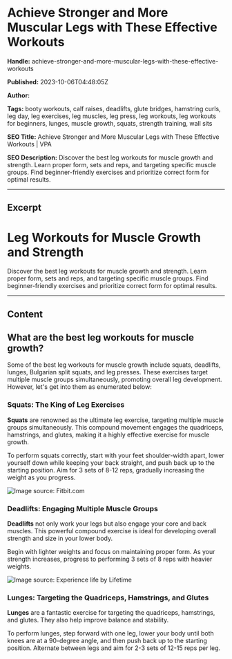 # Achieve Stronger and More Muscular Legs with These Effective Workouts

**Handle:** achieve-stronger-and-more-muscular-legs-with-these-effective-workouts

**Published:** 2023-10-06T04:48:05Z

**Author:**  

**Tags:** booty workouts, calf raises, deadlifts, glute bridges, hamstring curls, leg day, leg exercises, leg muscles, leg press, leg workouts, leg workouts for beginners, lunges, muscle growth, squats, strength training, wall sits

**SEO Title:** Achieve Stronger and More Muscular Legs with These Effective Workouts | VPA

**SEO Description:** Discover the best leg workouts for muscle growth and strength. Learn proper form, sets and reps, and targeting specific muscle groups. Find beginner-friendly exercises and prioritize correct form for optimal results.

---

## Excerpt

# Leg Workouts for Muscle Growth and Strength

Discover the best leg workouts for muscle growth and strength. Learn proper form, sets and reps, and targeting specific muscle groups. Find beginner-friendly exercises and prioritize correct form for optimal results.

---

## Content

## What are the best leg workouts for muscle growth?

Some of the best leg workouts for muscle growth include squats, deadlifts, lunges, Bulgarian split squats, and leg presses. These exercises target multiple muscle groups simultaneously, promoting overall leg development. However, let's get into them as enumerated below:

### Squats: The King of Leg Exercises

**Squats** are renowned as the ultimate leg exercise, targeting multiple muscle groups simultaneously. This compound movement engages the quadriceps, hamstrings, and glutes, making it a highly effective exercise for muscle growth.

To perform squats correctly, start with your feet shoulder-width apart, lower yourself down while keeping your back straight, and push back up to the starting position. Aim for 3 sets of 8-12 reps, gradually increasing the weight as you progress.

![Image source: Fitbit.com](https://i.shgcdn.com/89680258-5736-4258-9b81-54656c11704a/-/format/auto/-/preview/3000x3000/-/quality/lighter/)

### Deadlifts: Engaging Multiple Muscle Groups

**Deadlifts** not only work your legs but also engage your core and back muscles. This powerful compound exercise is ideal for developing overall strength and size in your lower body.

Begin with lighter weights and focus on maintaining proper form. As your strength increases, progress to performing 3 sets of 8 reps with heavier weights.

![Image source: Experience life by Lifetime](https://i.shgcdn.com/126ccba4-7971-437b-8d60-be0468368600/-/format/auto/-/preview/3000x3000/-/quality/lighter/)

### Lunges: Targeting the Quadriceps, Hamstrings, and Glutes

**Lunges** are a fantastic exercise for targeting the quadriceps, hamstrings, and glutes. They also help improve balance and stability.

To perform lunges, step forward with one leg, lower your body until both knees are at a 90-degree angle, and then push back up to the starting position. Alternate between legs and aim for 2-3 sets of 12-15 reps per leg.

